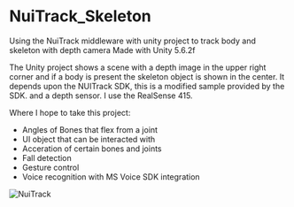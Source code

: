 # NuiTrack_Skeleton
Using the NuiTrack middleware with unity project to track body and skeleton with depth camera
Made with Unity 5.6.2f

The Unity project shows a scene with a depth image in the upper right corner
and if a body is present the skeleton object is shown in the center.
It depends upon the NUITrack SDK, this is a modified sample provided by the SDK. 
and a depth sensor. I use the RealSense 415.

Where I hope to take this project:
* Angles of Bones that flex from a joint
* UI object that can be interacted with
* Acceration of certain bones and joints
* Fall detection
* Gesture control
* Voice recognition with MS Voice SDK integration

![NuiTrack](https://github.com/ttruty/NuiTrack_Skeleton/tree/master/images/NuiTrack.PNG)
